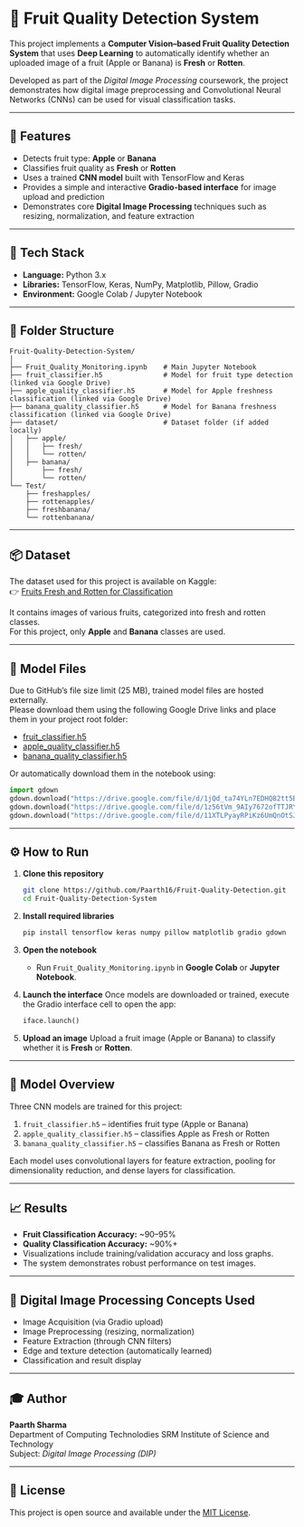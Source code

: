# 🍎 Fruit Quality Detection System

This project implements a **Computer Vision–based Fruit Quality Detection System** that uses **Deep Learning** to automatically identify whether an uploaded image of a fruit (Apple or Banana) is **Fresh** or **Rotten**.

Developed as part of the *Digital Image Processing* coursework, the project demonstrates how digital image preprocessing and Convolutional Neural Networks (CNNs) can be used for visual classification tasks.

---

## 🚀 Features

- Detects fruit type: **Apple** or **Banana**
- Classifies fruit quality as **Fresh** or **Rotten**
- Uses a trained **CNN model** built with TensorFlow and Keras
- Provides a simple and interactive **Gradio-based interface** for image upload and prediction
- Demonstrates core **Digital Image Processing** techniques such as resizing, normalization, and feature extraction

---

## 🧠 Tech Stack

- **Language:** Python 3.x
- **Libraries:** TensorFlow, Keras, NumPy, Matplotlib, Pillow, Gradio
- **Environment:** Google Colab / Jupyter Notebook

---

## 📂 Folder Structure

```
Fruit-Quality-Detection-System/
│
├── Fruit_Quality_Monitoring.ipynb    # Main Jupyter Notebook
├── fruit_classifier.h5               # Model for fruit type detection (linked via Google Drive)
├── apple_quality_classifier.h5       # Model for Apple freshness classification (linked via Google Drive)
├── banana_quality_classifier.h5      # Model for Banana freshness classification (linked via Google Drive)
├── dataset/                          # Dataset folder (if added locally)
│   ├── apple/
│   │   ├── fresh/
│   │   └── rotten/
│   ├── banana/
│       ├── fresh/
│       └── rotten/
└── Test/
    ├── freshapples/
    ├── rottenapples/
    ├── freshbanana/
    └── rottenbanana/
```

---

## 📦 Dataset

The dataset used for this project is available on Kaggle:  
👉 [Fruits Fresh and Rotten for Classification](https://www.kaggle.com/datasets/sriramr/fruits-fresh-and-rotten-for-classification?resource=download)

It contains images of various fruits, categorized into fresh and rotten classes.  
For this project, only **Apple** and **Banana** classes are used.

---

## 🔗 Model Files

Due to GitHub’s file size limit (25 MB), trained model files are hosted externally.  
Please download them using the following Google Drive links and place them in your project root folder:

- [fruit_classifier.h5](https://drive.google.com/file/d/1jQd_ta74YLn7EDHQ82tt5EhWwFYLa4zT/view?usp=sharing)
- [apple_quality_classifier.h5](https://drive.google.com/file/d/1z56tVm_9AIy7672ofTTJRYovPqGLtLnq/view?usp=sharing)
- [banana_quality_classifier.h5](https://drive.google.com/file/d/<BANANA_MODEL_ID>/view)

Or automatically download them in the notebook using:

```python
import gdown
gdown.download("https://drive.google.com/file/d/1jQd_ta74YLn7EDHQ82tt5EhWwFYLa4zT/view?usp=sharing", "fruit_classifier.h5", quiet=False)
gdown.download("https://drive.google.com/file/d/1z56tVm_9AIy7672ofTTJRYovPqGLtLnq/view?usp=sharing", "apple_quality_classifier.h5", quiet=False)
gdown.download("https://drive.google.com/file/d/11XTLPyayRPiKz6UmQnOtSJQ72rJXfCJe/view?usp=sharing", "banana_quality_classifier.h5", quiet=False)
```

---

## ⚙️ How to Run

1. **Clone this repository**
   ```bash
   git clone https://github.com/Paarth16/Fruit-Quality-Detection.git
   cd Fruit-Quality-Detection-System
   ```

2. **Install required libraries**
   ```bash
   pip install tensorflow keras numpy pillow matplotlib gradio gdown
   ```

3. **Open the notebook**
   - Run `Fruit_Quality_Monitoring.ipynb` in **Google Colab** or **Jupyter Notebook**.

4. **Launch the interface**
   Once models are downloaded or trained, execute the Gradio interface cell to open the app:
   ```python
   iface.launch()
   ```

5. **Upload an image**
   Upload a fruit image (Apple or Banana) to classify whether it is **Fresh** or **Rotten**.

---

## 🧪 Model Overview

Three CNN models are trained for this project:
1. `fruit_classifier.h5` – identifies fruit type (Apple or Banana)
2. `apple_quality_classifier.h5` – classifies Apple as Fresh or Rotten
3. `banana_quality_classifier.h5` – classifies Banana as Fresh or Rotten

Each model uses convolutional layers for feature extraction, pooling for dimensionality reduction, and dense layers for classification.

---

## 📈 Results

- **Fruit Classification Accuracy:** ~90–95%
- **Quality Classification Accuracy:** ~90%+
- Visualizations include training/validation accuracy and loss graphs.
- The system demonstrates robust performance on test images.

---

## 🧩 Digital Image Processing Concepts Used

- Image Acquisition (via Gradio upload)
- Image Preprocessing (resizing, normalization)
- Feature Extraction (through CNN filters)
- Edge and texture detection (automatically learned)
- Classification and result display

---

## 🎓 Author

**Paarth Sharma**  
Department of Computing Technolodies
SRM Institute of Science and Technology  
Subject: *Digital Image Processing (DIP)*

---

## 📜 License

This project is open source and available under the [MIT License](LICENSE).
